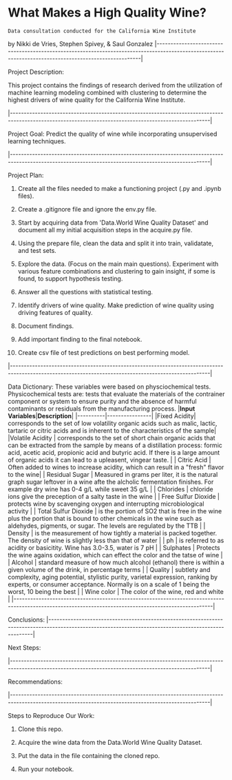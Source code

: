 # What Makes a High Quality Wine?
    Data consultation conducted for the California Wine Institute

by Nikki de Vries, Stephen Spivey, & Saul Gonzalez
|------------------------------------------------------------------------------------------------------------------------------------------------------|

Project Description:  

This project contains the findings of research derived from the utilization of machine learning modeling combined with clustering to determine the highest
drivers of wine quality for the California Wine Institute.
    
|------------------------------------------------------------------------------------------------------------------------------------------------------|

Project Goal:  Predict the quality of wine while incorporating unsupervised learning techniques.

|------------------------------------------------------------------------------------------------------------------------------------------------------|

Project Plan:

1. Create all the files needed to make a functioning project (.py and .ipynb files).

2. Create a .gitignore file and ignore the env.py file.

3. Start by acquiring data from 'Data.World Wine Quality Dataset' and document all my initial acquisition steps in the acquire.py file.

4. Using the prepare file, clean the data and split it into train, validatate, and test sets.

5. Explore the data. (Focus on the main main questions). Experiment with various feature combinations and clustering to gain insight, if some is found, to support hypothesis testing.

6. Answer all the questions with statistical testing.

7. Identify drivers of wine quality. Make prediction of wine quality using driving features of quality.

8. Document findings.

9. Add important finding to the final notebook.

10. Create csv file of test predictions on best performing model.

|------------------------------------------------------------------------------------------------------------------------------------------------------|

Data Dictionary:
These variables were based on physciochemical tests. Physicochemical tests are: tests that evaluate the materials of the contrainer component or system to ensure purity and the absence of harmful contaminants or residuals from the manufacturing process.
|**Input Variables**|**Description**|
|----------|----------------|
|Fixed Acidity| corresponds to the set of low volatility organic acids such as malic, lactic, tartaric or citric acids and is inherent to the characteristics of the sample|
|Volatile Acidity | corresponds to the set of short chain organic acids that can be extracted from the sample by means of a distillation process: formic acid, acetic acid, propionic acid and butyric acid. If there is a large amount of organic acids it can lead to a upleasent, vingear taste. |
| Citric Acid | Often added to wines to increase acidity, which can result in a "fresh" flavor to the wine|
| Residual Sugar | Measured in grams per liter, it is the natural graph sugar leftover in a wine afte the alcholic fermentation finishes. For example dry wine has 0-4 g/L while sweet 35 g/L |
| Chlorides | chloride ions give the preception of a salty taste in the wine |
| Free Sulfur Dioxide | protects wine by scavenging oxygen and interrupting microbiological activity |
| Total Sulfur Dioxide | is the portion of SO2 that is free in the wine plus the portion that is bound to other chemicals in the wine such as aldehydes, pigments, or sugar. The levels are regulated by the TTB |
| Density | is the measurement of how tightly a material is packed together. The density of wine is slightly less than that of water |
| ph | is referred to as acidity or basicitity. Wine has 3.0-3.5, water is 7 pH |
| Sulphates | Protects the wine agains oxidation, which can effect the color and the tatse of wine |
| Alcohol |  standard measure of how much alcohol (ethanol) there is within a given volume of the drink, in percentage terms |
| Quality | subtlety and complexity, aging potential, stylistic purity, varietal expression, ranking by experts, or consumer acceptance. Normally is on a scale of 1 being the worst, 10 being the best |
| Wine color | The color of the wine, red and white |
|------------------------------------------------------------------------------------------------------------------------------------------------------|

Conclusions:
|------------------------------------------------------------------------------------------------------------------------------------------------------|

Next Steps:

|------------------------------------------------------------------------------------------------------------------------------------------------------|

Recommendations:  

|------------------------------------------------------------------------------------------------------------------------------------------------------|

Steps to Reproduce Our Work:

1. Clone this repo.

2. Acquire the wine data from the Data.World Wine Quality Dataset.

3. Put the data in the file containing the cloned repo.

4. Run your notebook.